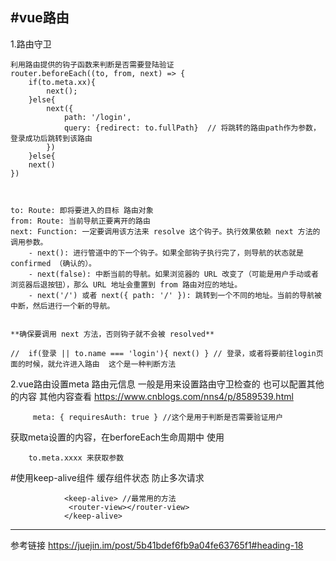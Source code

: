 #vue路由
---
1.路由守卫
	
	利用路由提供的钩子函数来判断是否需要登陆验证
	router.beforeEach((to, from, next) => {
  		if(to.meta.xx){
			next();
		}else{
			next({
                path: '/login',
                query: {redirect: to.fullPath}  // 将跳转的路由path作为参数，登录成功后跳转到该路由
            })
		}else{
		next()	
	})



	to: Route: 即将要进入的目标 路由对象
	from: Route: 当前导航正要离开的路由
	next: Function: 一定要调用该方法来 resolve 这个钩子。执行效果依赖 next 方法的调用参数。
		- next(): 进行管道中的下一个钩子。如果全部钩子执行完了，则导航的状态就是 confirmed （确认的）。
		- next(false): 中断当前的导航。如果浏览器的 URL 改变了（可能是用户手动或者浏览器后退按钮），那么 URL 地址会重置到 from 路由对应的地址。
		- next('/') 或者 next({ path: '/' }): 跳转到一个不同的地址。当前的导航被中断，然后进行一个新的导航。


	**确保要调用 next 方法，否则钩子就不会被 resolved**

	//  if(登录 || to.name === 'login'){ next() } // 登录，或者将要前往login页面的时候，就允许进入路由  这个是一种判断方法




2.vue路由设置meta   路由元信息  一般是用来设置路由守卫检查的 也可以配置其他的内容
其他内容查看 
<a>https://www.cnblogs.com/nns4/p/8589539.html</a>
	
		 meta: { requiresAuth: true } //这个是用于判断是否需要验证用户

获取meta设置的内容，在berforeEach生命周期中 使用

		to.meta.xxxx 来获取参数



#使用keep-alive组件 缓存组件状态 防止多次请求
		
			    <keep-alive> //最常用的方法
       			 <router-view></router-view>
   				</keep-alive>

---
参考链接 <a>https://juejin.im/post/5b41bdef6fb9a04fe63765f1#heading-18</a>